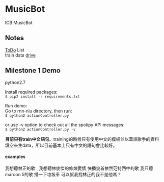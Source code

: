 # MusicBot
  ICB MusicBot
  
## Notes
  [ToDo](https://hackpad.com/ToDO-4zUPvo84Cr0) List  
  train data [drive](https://drive.google.com/open?id=0B6HG80vOD3w7NFdUbEUxQnBLRVk)
  
  
## Milestone 1 Demo

python2.7

Install required packages:  
`$ pip2 install -r requirements.txt`

Run demo:  
Go to rnn-nlu directory, then run:  
`$ python2 actionController.py`  

or use -v option to check out all the spotipy API messages:  
`$ python2 actionController.py -v`

**目前只有train中文語句**。training的時候只有使用中文的模板並以華語歌手的資料填空來生data，所以目前基本上只有中文的語句會比較好。

#### examples
我想聽林正的歌  
我想聽林俊傑的修煉愛情
快播幾首依然范特西中的歌
我只聽maroon 5的歌
播一下垃圾車
可以幫我找林正的我不是他嗎？
